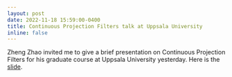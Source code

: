 ```yaml
---
layout: post
date: 2022-11-18 15:59:00-0400
title: Continuous Projection Filters talk at Uppsala University
inline: false
---
```


Zheng Zhao invited me to give a brief presentation on Continuous Projection Filters for his graduate course at Uppsala University yesterday. Here is the [slide](https://github.com/.../sem.../emzir_continuous_filtering.pdf).

